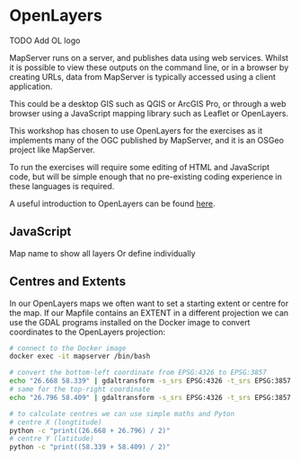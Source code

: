 # OpenLayers

TODO Add OL logo

MapServer runs on a server, and publishes data using web services. Whilst it is possible
to view these outputs on the command line, or in a browser by creating URLs, data from MapServer
is  typically accessed using a client application. 

This could be a desktop GIS such as QGIS or ArcGIS Pro, or through a web browser
using a JavaScript mapping library such as Leaflet or OpenLayers.

This workshop has chosen to use OpenLayers for the exercises as it implements many of 
the OGC published by MapServer, and it is an OSGeo project like MapServer. 

To run the exercises will require some editing of HTML and JavaScript code, but
will be simple enough that no pre-existing coding experience in these languages
is required.

A useful introduction to OpenLayers can be found [here](https://openlayers.org/workshop/en/).

## JavaScript

Map name to show all layers
Or define individually

## Centres and Extents

In our OpenLayers maps we often want to set a starting extent or centre for the map. If our Mapfile
contains an EXTENT in a different projection we can use the GDAL programs installed on the Docker image
to convert coordinates to the OpenLayers projection:


```bash
# connect to the Docker image
docker exec -it mapserver /bin/bash

# convert the bottom-left coordinate from EPSG:4326 to EPSG:3857
echo "26.668 58.339" | gdaltransform -s_srs EPSG:4326 -t_srs EPSG:3857
# same for the top-right coordinate
echo "26.796 58.409" | gdaltransform -s_srs EPSG:4326 -t_srs EPSG:3857

# to calculate centres we can use simple maths and Pyton
# centre X (longtitude)
python -c "print((26.668 + 26.796) / 2)"
# centre Y (latitude)
python -c "print((58.339 + 58.409) / 2)"
```